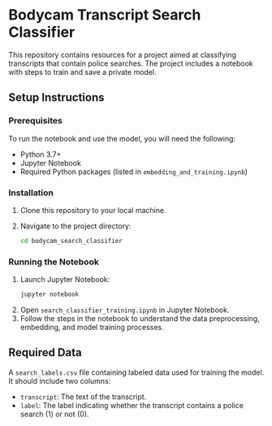 
# Bodycam Transcript Search Classifier

This repository contains resources for a project aimed at classifying transcripts that contain police searches. The project includes a notebook with steps to train and save a private model.

## Setup Instructions

### Prerequisites

To run the notebook and use the model, you will need the following:
- Python 3.7+
- Jupyter Notebook
- Required Python packages (listed in `embedding_and_training.ipynb`)

### Installation

1. Clone this repository to your local machine. 

2. Navigate to the project directory:
   ```bash
   cd bodycam_search_classifier
   ```

### Running the Notebook

1. Launch Jupyter Notebook:
   ```bash
   jupyter notebook
   ```
2. Open `search_classifier_training.ipynb` in Jupyter Notebook.
3. Follow the steps in the notebook to understand the data preprocessing, embedding, and model training processes.

## Required Data

A `search_labels.csv` file containing labeled data used for training the model. It should include two columns:
- `transcript`: The text of the transcript.
- `label`: The label indicating whether the transcript contains a police search (1) or not (0).
